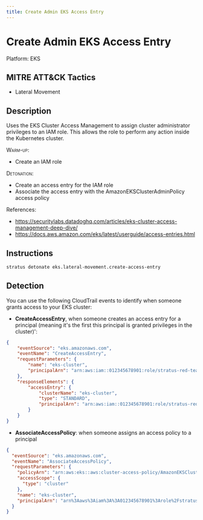 ```yaml
---
title: Create Admin EKS Access Entry
---
```


# Create Admin EKS Access Entry




Platform: EKS

## MITRE ATT&CK Tactics


- Lateral Movement

## Description


Uses the EKS Cluster Access Management to assign cluster administrator privileges to an IAM role. This allows the role to perform any action inside the Kubernetes cluster.

<span style="font-variant: small-caps;">Warm-up</span>:

- Create an IAM role

<span style="font-variant: small-caps;">Detonation</span>:

- Create an access entry for the IAM role
- Associate the access entry with the AmazonEKSClusterAdminPolicy access policy

References: 

- https://securitylabs.datadoghq.com/articles/eks-cluster-access-management-deep-dive/
- https://docs.aws.amazon.com/eks/latest/userguide/access-entries.html


## Instructions

```bash title="Detonate with Stratus Red Team"
stratus detonate eks.lateral-movement.create-access-entry
```
## Detection


You can use the following CloudTrail events to identify when someone grants access to your EKS cluster:

- **CreateAccessEntry**, when someone creates an access entry for a principal (meaning it's the first this principal is granted privileges in the cluster)':

```json
{
	"eventSource": "eks.amazonaws.com",
	"eventName": "CreateAccessEntry",
	"requestParameters": {
		"name": "eks-cluster",
		"principalArn": "arn:aws:iam::012345678901:role/stratus-red-team-eks-create-access-entry-role"
	},
	"responseElements": {
		"accessEntry": {
			"clusterName": "eks-cluster",
			"type": "STANDARD",
			"principalArn": "arn:aws:iam::012345678901:role/stratus-red-team-eks-create-access-entry-role",
		}
	}
}
```


- **AssociateAccessPolicy**: when someone assigns an access policy to a principal

```json
{
  "eventSource": "eks.amazonaws.com",
  "eventName": "AssociateAccessPolicy",
  "requestParameters": {
    "policyArn": "arn:aws:eks::aws:cluster-access-policy/AmazonEKSClusterAdminPolicy",
    "accessScope": {
      "type": "cluster"
    },
    "name": "eks-cluster",
    "principalArn": "arn%3Aaws%3Aiam%3A%3A012345678901%3Arole%2Fstratus-red-team-eks-create-access-entry-role"
  }
}
```




